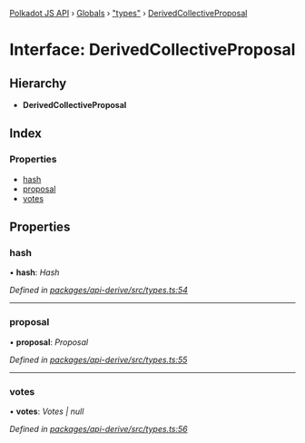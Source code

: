 [Polkadot JS API](../README.md) › [Globals](../globals.md) › ["types"](../modules/_types_.md) › [DerivedCollectiveProposal](_types_.derivedcollectiveproposal.md)

# Interface: DerivedCollectiveProposal

## Hierarchy

* **DerivedCollectiveProposal**

## Index

### Properties

* [hash](_types_.derivedcollectiveproposal.md#hash)
* [proposal](_types_.derivedcollectiveproposal.md#proposal)
* [votes](_types_.derivedcollectiveproposal.md#votes)

## Properties

###  hash

• **hash**: *Hash*

*Defined in [packages/api-derive/src/types.ts:54](https://github.com/polkadot-js/api/blob/ddd5eab7f/packages/api-derive/src/types.ts#L54)*

___

###  proposal

• **proposal**: *Proposal*

*Defined in [packages/api-derive/src/types.ts:55](https://github.com/polkadot-js/api/blob/ddd5eab7f/packages/api-derive/src/types.ts#L55)*

___

###  votes

• **votes**: *Votes | null*

*Defined in [packages/api-derive/src/types.ts:56](https://github.com/polkadot-js/api/blob/ddd5eab7f/packages/api-derive/src/types.ts#L56)*
